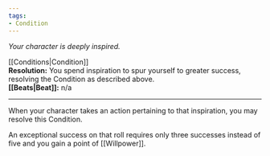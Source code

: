 ```yaml
---
tags:
- Condition
---
```


_Your character is deeply inspired._

[[Conditions|Condition]]\
**Resolution:** You spend inspiration to spur yourself to greater success, resolving the Condition as described above.\
**[[Beats|Beat]]:** n/a

---

When your character takes an action pertaining to that inspiration, you may resolve this Condition.

An exceptional success on that roll requires only three successes instead of five and you gain a point of [[Willpower]].